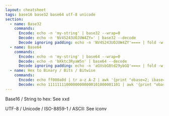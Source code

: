 ```yaml
---
layout: cheatsheet
tags: base16 base32 base64 utf-8 unicode
section:
  - name: Base32
    commands:
      Encode: echo -n 'my-string' | base32 --wrap=0
      Decode: echo -n 'NV4S243UOJUW4ZY=' | base32 --decode
      Decode ignoring padding: echo -n 'NV4S243UOJUW4ZY'==== | fold -w 4 | head -n -1 | tr --delete '\n' | base32 --decode
  - name: Base64
    commands:
      Encode: echo -n 'my-string' | base64 --wrap=0
      Decode: echo -n 'bXktc3RyaW5n' | base64 --decode
      Decode ignoring padding: echo -n 'aGVsbG8td29ybGQ'==== | fold -w 4 | head -n -1 | tr --delete '\n' | base64 --decode
  - name: Hex to Binary / Bits / Bitwise
    commands:
      Encode: echo ff000a0d | tr a-z A-Z | awk '{print "obase=2; ibase=16; "$1}' | BC_LINE_LENGTH=0 b
      Decode: echo 11111111000000000000101000001101 | awk '{print "obase=16; ibase=2; "$1}' | BC_LINE_LENGTH=0 bc
---
```


Base16 / String to hex: See xxd

UTF-8 / Unicode / ISO-8859-1 / ASCII: See iconv
